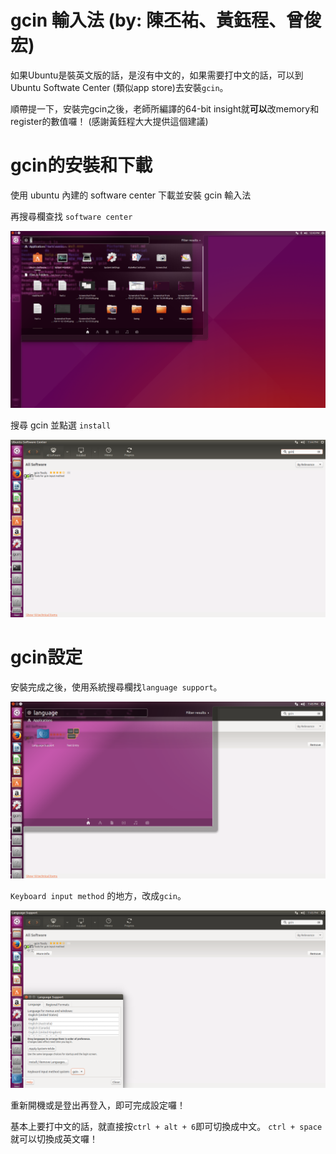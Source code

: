 # gcin 輸入法 (by: 陳丕祐、黃鈺程、曾俊宏)

如果Ubuntu是裝英文版的話，是沒有中文的，如果需要打中文的話，可以到Ubuntu Softwate Center
(類似app store)去安裝`gcin`。

順帶提一下，安裝完gcin之後，老師所編譯的64-bit insight就**可以**改memory和register的數值囉！
(感謝黃鈺程大大提供這個建議)

# gcin的安裝和下載

使用 ubuntu 內建的 software center 下載並安裝 gcin 輸入法

再搜尋欄查找 `software center`

![software center](./picture/software%20center.png)

搜尋 gcin 並點選 `install`

![gcin](./picture/gcin.png?raw=true)

# gcin設定

安裝完成之後，使用系統搜尋欄找`language support`。

![language](./picture/language.png?raw=true)

`Keyboard input method` 的地方，改成`gcin`。

![setting](./picture/select%20gcin.png?raw=true)

重新開機或是登出再登入，即可完成設定囉！

基本上要打中文的話，就直接按`ctrl + alt + 6`即可切換成中文。
`ctrl + space`就可以切換成英文囉！
